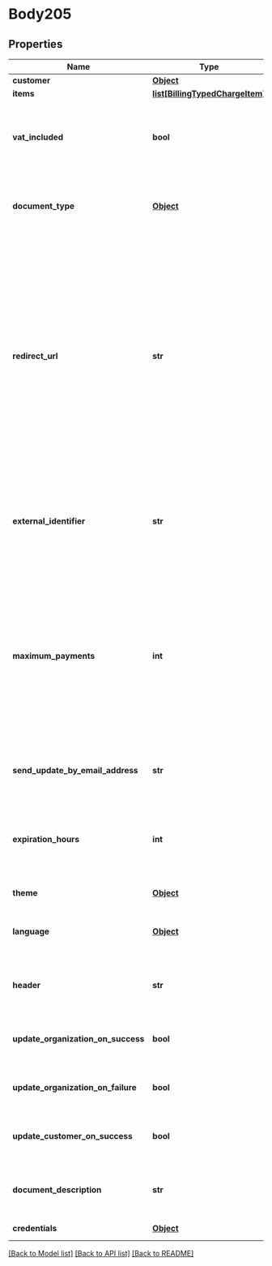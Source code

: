 # Body205

## Properties
Name | Type | Description | Notes
------------ | ------------- | ------------- | -------------
**customer** | [**Object**](Object.md) | Customer | 
**items** | [**list[BillingTypedChargeItem]**](BillingTypedChargeItem.md) | Items | 
**vat_included** | **bool** | Is VAT included in the prices?&lt;div&gt;&lt;i&gt;Leave empty for false.  Relevant for items only.&lt;/i&gt;&lt;/div&gt; | [optional] 
**document_type** | [**Object**](Object.md) | Created document type&lt;div&gt;&lt;i&gt;Leave empty for default&lt;/i&gt;&lt;/div&gt; | [optional] 
**redirect_url** | **str** | URL to redirect the user on successful payment.&lt;div&gt;&lt;i&gt;The following parameters will be added to the URL:  OG-CustomerID: Customer identifier  OG-PaymentID: Payment identifier  OG-ExternalIdentifier: The original ExternalIdentifier  When empty, the user will be redirected the the customer payments history page&lt;/i&gt;&lt;/div&gt; | [optional] 
**external_identifier** | **str** | External identifier.&lt;div&gt;&lt;i&gt;This identifier will be appended to the RedirectURL on successful payment.&lt;/i&gt;&lt;/div&gt; | [optional] 
**maximum_payments** | **int** | Maximum payments (installments) allowed on the payment page.&lt;div&gt;&lt;i&gt;By default, the maximum payments count is set according to the purchase pages application settings.  Set to 0 to disable payments.&lt;/i&gt;&lt;/div&gt; | [optional] 
**send_update_by_email_address** | **str** | Email address to which the result document will be created following payments. | [optional] 
**expiration_hours** | **int** | Number of hours, in which the direct URL will expire.&lt;div&gt;&lt;i&gt;Defaults to 1 hours. Maximum of 240 hours (10 days).&lt;/i&gt;&lt;/div&gt; | [optional] 
**theme** | [**Object**](Object.md) | Payment page theme | [optional] 
**language** | [**Object**](Object.md) | Payment page language&lt;div&gt;&lt;i&gt;Defaults to Hebrew&lt;/i&gt;&lt;/div&gt; | [optional] 
**header** | **str** | Payment page header&lt;div&gt;&lt;i&gt;Defaults to the company name&lt;/i&gt;&lt;/div&gt; | [optional] 
**update_organization_on_success** | **bool** | Send payment notification to organization on successful payment | [optional] 
**update_organization_on_failure** | **bool** | Send payment notification to organization on failed payment | [optional] 
**update_customer_on_success** | **bool** | Send payment notification to customer on successful payment. | [optional] 
**document_description** | **str** | Document description (the description is printed on the document) | [optional] 
**credentials** | [**Object**](Object.md) | Company API credentials | 

[[Back to Model list]](../README.md#documentation-for-models) [[Back to API list]](../README.md#documentation-for-api-endpoints) [[Back to README]](../README.md)

